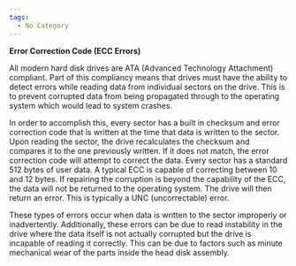 ```yaml
---
tags:
  - No Category
---
```

**Error Correction Code (ECC Errors)**


All modern hard disk drives are ATA (Advanced Technology Attachment)
compliant. Part of this compliancy means that drives must have the
ability to detect errors while reading data from individual sectors on
the drive. This is to prevent corrupted data from being propagated
through to the operating system which would lead to system crashes.

<!-- -->


In order to accomplish this, every sector has a built in checksum and
error correction code that is written at the time that data is written
to the sector. Upon reading the sector, the drive recalculates the
checksum and compares it to the one previously written. If it does not
match, the error correction code will attempt to correct the data. Every
sector has a standard 512 bytes of user data. A typical ECC is capable
of correcting between 10 and 12 bytes. If repairing the corruption is
beyond the capability of the ECC, the data will not be returned to the
operating system. The drive will then return an error. This is typically
a UNC (uncorrectable) error.

<!-- -->


These types of errors occur when data is written to the sector
improperly or inadvertently. Additionally, these errors can be due to
read instability in the drive where the data itself is not actually
corrupted but the drive is incapable of reading it correctly. This can
be due to factors such as minute mechanical wear of the parts inside the
head disk assembly.